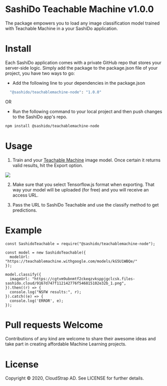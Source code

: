 # SashiDo Teachable Machine v1.0.0

The package empowers you to load any image classification model trained with Teachable Machine in a your SashiDo application.  

# Install

Each SashiDo application comes with a private GitHub repo that stores your server-side logic. Simply add the package to the package.json file of your project, you have two ways to go:

- Add the following line to your dependencies in the package.json
```sh
  "@sashido/teachablemachine-node": "1.0.0"
```
OR
 - Run the following command to your local project and then push changes to the SashiDo app's repo.

```sh
npm install @sashido/teachablemachine-node
```


# Usage

1. Train and your [Teachable Machine](https://teachablemachine.withgoogle.com/train) image model. Once certain it returns valid results, hit the Export option.

![](https://media-blog.sashido.io/content/images/2020/08/export_model_cursor.png)

2. Make sure that you select Tensorflow.js format when exporting. That way your model will be uploaded (for free) and you will receive an access URL.

3. Pass the URL to SashiDo Teachable and use the classify method to get predictions.

# Example
```
const SashidoTeachable = require("@sashido/teachablemachine-node");

const model = new SashidoTeachable({
  modelUrl: "https://teachablemachine.withgoogle.com/models/kG5U1WBQe/"
});

model.classify({
  imageUrl: "https://cgtvm9ubnmtf2ckeqzvksppjgclcsk.files-sashido.cloud/9167d747f112142776f546815102e32b_1.png",
}).then((r) => {
  console.log("NSFW results:", r);
}).catch((e) => {
  console.log('ERROR', e);
});
```
# Pull requests Welcome

Contributions of any kind are welcome to share their awesome ideas and take part in creating affordable Machine Learning projects. 

# License

Copyright © 2020, CloudStrap AD. See LICENSE for further details.
